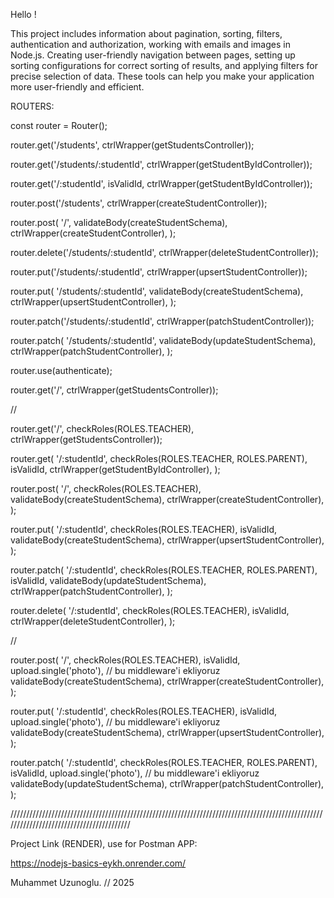 Hello !

This project includes information about pagination, sorting, filters, authentication and authorization, working with emails and images in Node.js. Creating user-friendly navigation between pages, setting up sorting configurations for correct sorting of results, and applying filters for precise selection of data. These tools can help you make your application more user-friendly and efficient.

ROUTERS:

const router = Router();

router.get('/students', ctrlWrapper(getStudentsController));

router.get('/students/:studentId', ctrlWrapper(getStudentByIdController));

router.get('/:studentId', isValidId, ctrlWrapper(getStudentByIdController));

router.post('/students', ctrlWrapper(createStudentController));

router.post(
'/',
validateBody(createStudentSchema),
ctrlWrapper(createStudentController),
);

router.delete('/students/:studentId', ctrlWrapper(deleteStudentController));

router.put('/students/:studentId', ctrlWrapper(upsertStudentController));

router.put(
'/students/:studentId',
validateBody(createStudentSchema),
ctrlWrapper(upsertStudentController),
);

router.patch('/students/:studentId', ctrlWrapper(patchStudentController));

router.patch(
'/students/:studentId',
validateBody(updateStudentSchema),
ctrlWrapper(patchStudentController),
);

router.use(authenticate);

router.get('/', ctrlWrapper(getStudentsController));

//

router.get('/', checkRoles(ROLES.TEACHER), ctrlWrapper(getStudentsController));

router.get(
'/:studentId',
checkRoles(ROLES.TEACHER, ROLES.PARENT),
isValidId,
ctrlWrapper(getStudentByIdController),
);

router.post(
'/',
checkRoles(ROLES.TEACHER),
validateBody(createStudentSchema),
ctrlWrapper(createStudentController),
);

router.put(
'/:studentId',
checkRoles(ROLES.TEACHER),
isValidId,
validateBody(createStudentSchema),
ctrlWrapper(upsertStudentController),
);

router.patch(
'/:studentId',
checkRoles(ROLES.TEACHER, ROLES.PARENT),
isValidId,
validateBody(updateStudentSchema),
ctrlWrapper(patchStudentController),
);

router.delete(
'/:studentId',
checkRoles(ROLES.TEACHER),
isValidId,
ctrlWrapper(deleteStudentController),
);

//

router.post(
'/',
checkRoles(ROLES.TEACHER),
isValidId,
upload.single('photo'), // bu middleware'i ekliyoruz
validateBody(createStudentSchema),
ctrlWrapper(createStudentController),
);

router.put(
'/:studentId',
checkRoles(ROLES.TEACHER),
isValidId,
upload.single('photo'), // bu middleware'i ekliyoruz
validateBody(createStudentSchema),
ctrlWrapper(upsertStudentController),
);

router.patch(
'/:studentId',
checkRoles(ROLES.TEACHER, ROLES.PARENT),
isValidId,
upload.single('photo'), // bu middleware'i ekliyoruz
validateBody(updateStudentSchema),
ctrlWrapper(patchStudentController),
);

/////////////////////////////////////////////////////////////////////////////////////////////////////////////////////////////////////////

Project Link (RENDER), use for Postman APP:

https://nodejs-basics-eykh.onrender.com/

Muhammet Uzunoglu. // 2025
